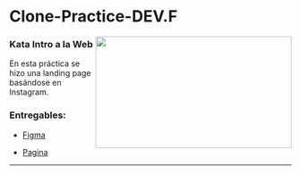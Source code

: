 # Clone-Practice-DEV.F
<img align='right' src="https://media.giphy.com/media/L1R1tvI9svkIWwpVYr/giphy.gif" width="350" height="200">


### Kata Intro a la Web
En esta práctica se hizo una landing page basándose en Instagram.

### Entregables:

- [Figma](./https://www.figma.com/file/8C9rs8tGNKb4Ip6mnFdGFK/Untitled?node-id=3%3A33)

- [Pagina](./https://eduantvarmau.github.io/PHOTOYOU-DEV.F/)

---
